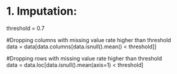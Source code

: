 <h1> 1.	Imputation:</h1>

<p>threshold = 0.7

#Dropping columns with missing value rate higher than threshold<br>
data = data[data.columns[data.isnull().mean() < threshold]]

#Dropping rows with missing value rate higher than threshold<br>
data = data.loc[data.isnull().mean(axis=1) < threshold]</p>


